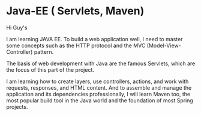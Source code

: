 # Java-EE ( Servlets, Maven) 

Hi Guy's 

I am learning JAVA EE.
To build a web application well, I need to master some concepts such as the HTTP protocol and the MVC (Model-View-Controller) pattern.

The basis of web development with Java are the famous Servlets, which are the focus of this part of the project. 

I am learning  how to create layers, use controllers, actions, and work with requests, responses, and HTML content. And to assemble and manage the application and its dependencies professionally, I will learn  Maven too, the most popular build tool in the Java world and the foundation of most Spring projects. 
